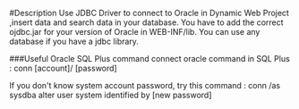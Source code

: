 #Description
Use JDBC Driver to connect to Oracle in Dynamic Web Project ,insert data and search data in your database. You have to add the correct ojdbc.jar for your version of Oracle in WEB-INF/lib. You can use any database if you have a jdbc library.

###Useful Oracle SQL Plus command
connect oracle command in SQL Plus : 
conn [account]/ [password]

If you don't know system account password, try this command : 
conn /as sysdba
alter user system identified by [new password]
